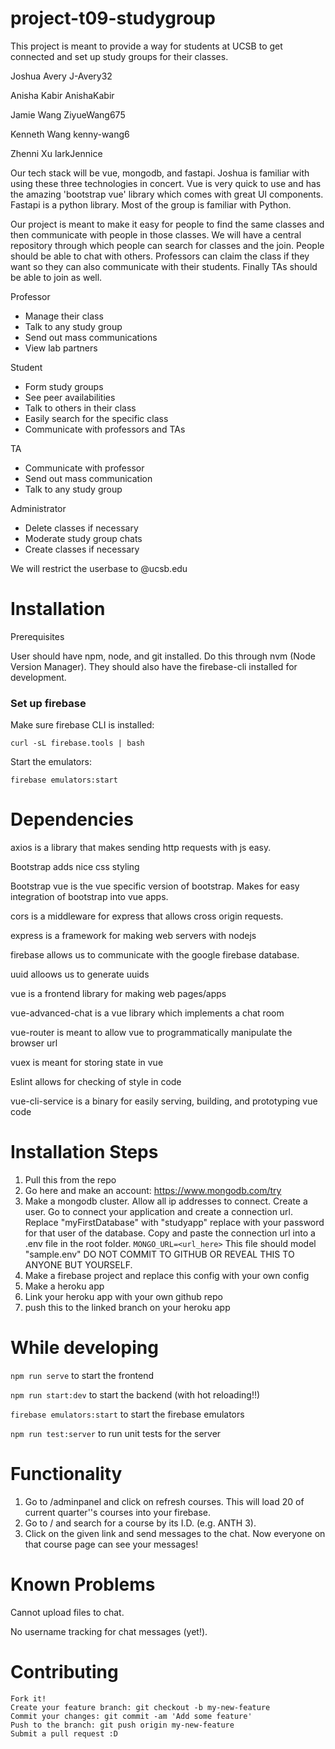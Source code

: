 # project-t09-studygroup
This project is meant to provide a way for students at UCSB to get connected and set up study groups for their classes.

Joshua Avery J-Avery32

Anisha Kabir AnishaKabir

Jamie Wang ZiyueWang675

Kenneth Wang kenny-wang6

Zhenni Xu larkJennice

Our tech stack will be vue, mongodb, and fastapi. Joshua is familiar with using these three technologies in concert. Vue is very quick to use and has the amazing 'bootstrap vue' library which comes with great UI components. Fastapi is a python library. Most of the group is familiar with Python.

Our project is meant to make it easy for people to find the same classes and then communicate with people in those classes. We will have a central repository through which people can search for classes and the join. People should be able to chat with others. Professors can claim the class if they want so they can also communicate with their students. Finally TAs should be able to join as well.


Professor
- Manage their class
- Talk to any study group
- Send out mass communications
- View lab partners

Student
- Form study groups
- See peer availabilities
- Talk to others in their class
- Easily search for the specific class
- Communicate with professors and TAs

TA
- Communicate with professor
- Send out mass communication
- Talk to any study group

Administrator
- Delete classes if necessary
- Moderate study group chats
- Create classes if necessary


We will restrict the userbase to @ucsb.edu



# Installation
Prerequisites

User should have npm, node, and git installed. Do this through nvm (Node Version Manager). They should also have the firebase-cli installed for development.

### Set up firebase
Make sure firebase CLI is installed:

`curl -sL firebase.tools | bash`

Start the emulators:

`firebase emulators:start`
# Dependencies

axios is a library that makes sending http requests with js easy.

Bootstrap adds nice css styling

Bootstrap vue is the vue specific version of bootstrap. Makes for easy integration of bootstrap into vue apps.

cors is a middleware for express that allows cross origin requests.

express is a framework for making web servers with nodejs

firebase allows us to communicate with the google firebase database.

uuid alloows us to generate uuids

vue is a frontend library for making web pages/apps

vue-advanced-chat is a vue library which implements a chat room

vue-router is meant to allow vue to programmatically manipulate the browser url

vuex is meant for storing state in vue

Eslint allows for checking of style in code

vue-cli-service is a binary for easily serving, building, and prototyping vue code
# Installation Steps

1. Pull this from the repo
2. Go here and make an account: https://www.mongodb.com/try
3. Make a mongodb cluster. Allow all ip addresses to connect. Create a user. Go to connect your application and create a connection url.
Replace "myFirstDatabase" with "studyapp" replace <password> with your password for that user of the database. Copy and paste the connection url into a .env file in the root folder. `MONGO_URL=<url_here>` This file should model "sample.env" DO NOT COMMIT TO GITHUB OR REVEAL THIS TO ANYONE BUT YOURSELF. 
4. Make a firebase project and replace this config with your own config
5. Make a heroku app
6. Link your heroku app with your own github repo
7. push this to the linked branch on your heroku app

# While developing
`npm run serve` to start the frontend
    
`npm run start:dev` to start the backend (with hot reloading!!)
    
`firebase emulators:start` to start the firebase emulators
    
`npm run test:server` to run unit tests for the server
    
# Functionality

1. Go to <url>/adminpanel and click on refresh courses. This will load 20 of current quarter''s courses into your firebase.
2. Go to <url>/ and search for a course by its I.D. (e.g. ANTH 3).
3. Click on the given link and send messages to the chat. Now everyone on that course page can see your messages!

# Known Problems
Cannot upload files to chat.

No username tracking for chat messages (yet!).
# Contributing

    Fork it!
    Create your feature branch: git checkout -b my-new-feature
    Commit your changes: git commit -am 'Add some feature'
    Push to the branch: git push origin my-new-feature
    Submit a pull request :D

